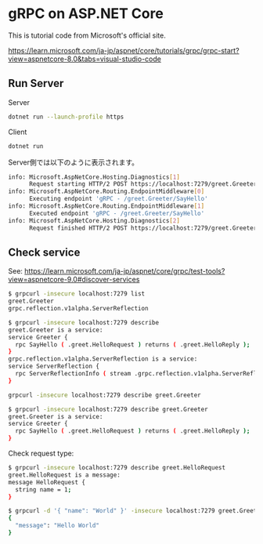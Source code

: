 # gRPC on ASP.NET Core
This is tutorial code from Microsoft's official site.

https://learn.microsoft.com/ja-jp/aspnet/core/tutorials/grpc/grpc-start?view=aspnetcore-8.0&tabs=visual-studio-code

## Run Server

Server

```bash
dotnet run --launch-profile https
```

Client

```bash
dotnet run
```

Server側では以下のように表示されます。

```bash
info: Microsoft.AspNetCore.Hosting.Diagnostics[1]
      Request starting HTTP/2 POST https://localhost:7279/greet.Greeter/SayHello - application/grpc -
info: Microsoft.AspNetCore.Routing.EndpointMiddleware[0]
      Executing endpoint 'gRPC - /greet.Greeter/SayHello'
info: Microsoft.AspNetCore.Routing.EndpointMiddleware[1]
      Executed endpoint 'gRPC - /greet.Greeter/SayHello'
info: Microsoft.AspNetCore.Hosting.Diagnostics[2]
      Request finished HTTP/2 POST https://localhost:7279/greet.Greeter/SayHello - 200 - application/grpc 68.0024ms
```

## Check service
See: https://learn.microsoft.com/ja-jp/aspnet/core/grpc/test-tools?view=aspnetcore-9.0#discover-services

```bash
$ grpcurl -insecure localhost:7279 list
greet.Greeter
grpc.reflection.v1alpha.ServerReflection
```

```bash
$ grpcurl -insecure localhost:7279 describe 
greet.Greeter is a service:
service Greeter {
  rpc SayHello ( .greet.HelloRequest ) returns ( .greet.HelloReply );
}
grpc.reflection.v1alpha.ServerReflection is a service:
service ServerReflection {
  rpc ServerReflectionInfo ( stream .grpc.reflection.v1alpha.ServerReflectionRequest ) returns ( stream .grpc.reflection.v1alpha.ServerReflectionResponse );
}
```

```bash
grpcurl -insecure localhost:7279 describe greet.Greeter
```

```bash
$ grpcurl -insecure localhost:7279 describe greet.Greeter
greet.Greeter is a service:
service Greeter {
  rpc SayHello ( .greet.HelloRequest ) returns ( .greet.HelloReply );
}
```

Check request type:

```bash
$ grpcurl -insecure localhost:7279 describe greet.HelloRequest
greet.HelloRequest is a message:
message HelloRequest {
  string name = 1;
}
```

```bash
$ grpcurl -d '{ "name": "World" }' -insecure localhost:7279 greet.Greeter.SayHello
{
  "message": "Hello World"
}
```